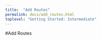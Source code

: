 ```yaml
---
title:  "Add Routes"
permalink: docs/add_routes.html
toplevel: "Getting Started: Intermediate"
---
```


#Add Routes
